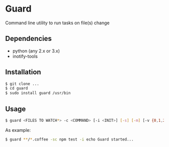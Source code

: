 # Guard
Command line utility to run tasks on file(s) change

## Dependencies

* python (any 2.x or 3.x)
* inotify-tools

## Installation

```sh
$ git clone ...
$ cd guard
$ sudo install guard /usr/bin
```

## Usage

```sh
$ guard <FILES TO WATCH*> -c <COMMAND> [-i <INIT>] [-s] [-m] [-v {0,1,2,3}]
```

As example:

```sh
$ guard **/*.coffee -sc npm test -i echo Guard started...
```

